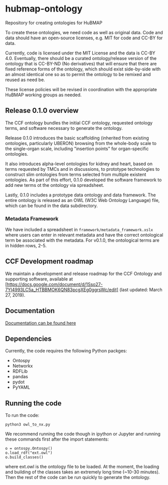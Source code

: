 # hubmap-ontology
Repository for creating ontologies for HuBMAP

To create these ontologies, we need code as well as original data. Code and data should have an open-source licenses, e.g. MIT for code and CC-BY for data.

Currently, code is licensed under the MIT License and the data is CC-BY 4.0. Eventually, there should be a curated ontology/release version of the ontology that is CC-BY-ND (No derivatives) that will ensure that there are fixed reference forms of the ontology, which should exist side-by-side with an almost identical one so as to permit the ontology to be remixed and reused as need be.

These license policies will be revised in coordination with the appropriate HuBMAP working groups as needed. 

## Release 0.1.0 overview 
The CCF ontology bundles the initial CCF ontology, requested ontology terms, and software necessary to generate the ontology. 

Release 0.1.0 introduces the basic scaffolding (inherited from existing ontologies, particularly UBERON) browsing from the whole-body scale to the single-organ scale, including "insertion points" for organ-specific ontologies. 

It also introduces alpha-level ontologies for kidney and heart, based on terms requested by TMCs and in discussions, to prototype technologies to construct slim ontologies from terms selected from multiple existent ontologies.
As part of this effort, 0.1.0 developed the software framework to add new terms ot the ontology via spreadsheet. 

Lastly, 0.1.0 includes a prototype data ontology and data framework.
The entire ontology is released as an OWL (W3C Web Ontology Language) file, which can be found in the data subdirectory.

### Metadata Framework

We have included a spreadsheet in
```framework/metadata_framework.xslx```
where users can enter in relevant metadata and have the correct ontological term be associated with the metadata.
For v0.1.0, the ontological terms are in hidden rows, 2-5.

## CCF Development roadmap
We maintain a development and release roadmap for the CCF Ontology and supporting software, available at [https://docs.google.com/document/d/1Sso27-7YI4993LC5a_HTBBMOK6QN83pcgXEg0ggrsWc/edit] (last updated: March 27, 2019).

## Documentation

[Documentation can be found here](https://docs.google.com/document/d/1X21O5DgGkq9ngPOsBZa-qy1-6Y2MiohJD7Bt-JFyysY/edit#)

## Dependencies

Currently, the code requires the following Python packges:
* Ontospy
* Networkx
* RDFLib
* pandas
* pydot
* PyYAML

## Running the code

To run the code:
```
python3 owl_to_nx.py
```
We recommend running the code though in ipython or Jupyter and running these commands first after the import statements:
```
o = ontospy.Ontospy()
o.load_rdf("ext.owl")
o.build_classes()
```
where ext.owl is the ontology file to be loaded. At the moment, the loading and building of the classes takes an extremely long time (~10-30 minutes). Then the rest of the code can be run quickly to generate the ontology.
